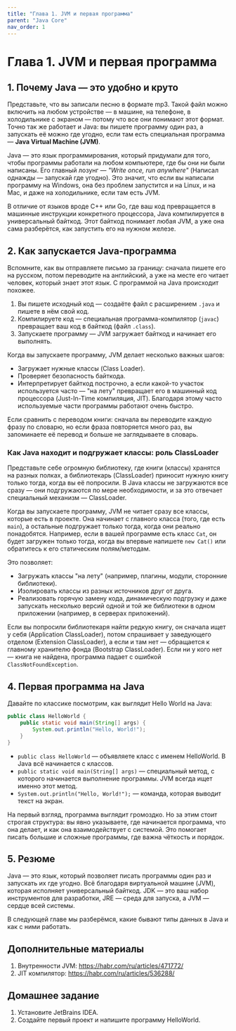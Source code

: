 ```yaml
---
title: "Глава 1. JVM и первая программа"
parent: "Java Core"
nav_order: 1
---
```

# Глава 1. JVM и первая программа

## 1. Почему Java — это удобно и круто

Представьте, что вы записали песню в формате mp3. Такой файл можно включить на любом устройстве — в машине, на телефоне, в холодильнике с экраном — потому что все они понимают этот формат. Точно так же работает и Java: вы пишете программу один раз, а запускать её можно где угодно, если там есть специальная программа — **Java Virtual Machine (JVM)**.

Java — это язык программирования, который придумали для того, чтобы программы работали на любом компьютере, где бы они ни были написаны. Его главный лозунг — *"Write once, run anywhere"* (Написал однажды — запускай где угодно). Это значит, что если вы написали программу на Windows, она без проблем запустится и на Linux, и на Mac, и даже на холодильнике, если там есть JVM.

В отличие от языков вроде C++ или Go, где ваш код превращается в машинные инструкции конкретного процессора, Java компилируется в универсальный байткод. Этот байткод понимает любая JVM, а уже она сама разберётся, как запустить его на нужном железе.

## 2. Как запускается Java-программа

Вспомните, как вы отправляете письмо за границу: сначала пишете его на русском, потом переводите на английский, а уже на месте его читает человек, который знает этот язык. С программой на Java происходит похожее.

1. Вы пишете исходный код — создаёте файл с расширением `.java` и пишете в нём свой код.
2. Компилируете код — специальная программа-компилятор (`javac`) превращает ваш код в байткод (файл `.class`).
3. Запускаете программу — JVM загружает байткод и начинает его выполнять.

Когда вы запускаете программу, JVM делает несколько важных шагов:
- Загружает нужные классы (Class Loader).
- Проверяет безопасность байткода.
- Интерпретирует байткод построчно, а если какой-то участок используется часто — "на лету" превращает его в машинный код процессора (Just-In-Time компиляция, JIT). Благодаря этому часто используемые части программы работают очень быстро.

Если сравнить с переводом книги: сначала вы переводите каждую фразу по словарю, но если фраза повторяется много раз, вы запоминаете её перевод и больше не заглядываете в словарь.

### Как Java находит и подгружает классы: роль ClassLoader

Представьте себе огромную библиотеку, где книги (классы) хранятся на разных полках, а библиотекарь (ClassLoader) приносит нужную книгу только тогда, когда вы её попросили. В Java классы не загружаются все сразу — они подгружаются по мере необходимости, и за это отвечает специальный механизм — ClassLoader.

Когда вы запускаете программу, JVM не читает сразу все классы, которые есть в проекте. Она начинает с главного класса (того, где есть `main`), а остальные подгружает только тогда, когда они реально понадобятся. Например, если в вашей программе есть класс `Cat`, он будет загружен только тогда, когда вы впервые напишете `new Cat()` или обратитесь к его статическим полям/методам.

Это позволяет:
- Загружать классы "на лету" (например, плагины, модули, сторонние библиотеки).
- Изолировать классы из разных источников друг от друга.
- Реализовать горячую замену кода, динамическую подгрузку и даже запускать несколько версий одной и той же библиотеки в одном приложении (например, в серверах приложений).

Если вы попросили библиотекаря найти редкую книгу, он сначала ищет у себя (Application ClassLoader), потом спрашивает у заведующего отделом (Extension ClassLoader), а если и там нет — обращается к главному хранителю фонда (Bootstrap ClassLoader). Если ни у кого нет — книга не найдена, программа падает с ошибкой `ClassNotFoundException`.

## 4. Первая программа на Java

Давайте по классике посмотрим, как выглядит Hello World на Java:

```java
public class HelloWorld {
    public static void main(String[] args) {
        System.out.println("Hello, World!");
    }
}
```

- `public class HelloWorld` — объявляете класс с именем HelloWorld. В Java всё начинается с классов.
- `public static void main(String[] args)` — специальный метод, с которого начинается выполнение программы. JVM всегда ищет именно этот метод.
- `System.out.println("Hello, World!");` — команда, которая выводит текст на экран.

На первый взгляд, программа выглядит громоздко. Но за этим стоит строгая структура: вы явно указываете, где начинается программа, что она делает, и как она взаимодействует с системой. Это помогает писать большие и сложные программы, где важна чёткость и порядок.


## 5. Резюме

Java — это язык, который позволяет писать программы один раз и запускать их где угодно. Всё благодаря виртуальной машине (JVM), которая исполняет универсальный байткод. JDK — это ваш набор инструментов для разработки, JRE — среда для запуска, а JVM — сердце всей системы.

В следующей главе мы разберёмся, какие бывают типы данных в Java и как с ними работать.

## Дополнительные материалы

1. Внутренности JVM: https://habr.com/ru/articles/471772/
2. JIT компилятор: https://habr.com/ru/articles/536288/

## Домашнее задание

1. Установите JetBrains IDEA.
2. Создайте первый проект и напишите программу HelloWorld.
